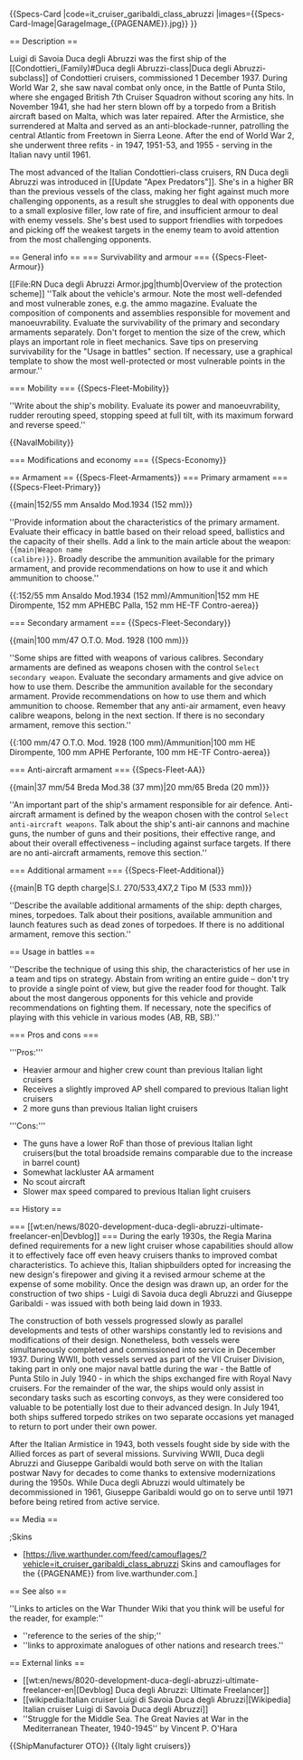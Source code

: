 {{Specs-Card
|code=it_cruiser_garibaldi_class_abruzzi
|images={{Specs-Card-Image|GarageImage_{{PAGENAME}}.jpg}}
}}

== Description ==
<!-- ''In the first part of the description, cover the history of the ship's creation and military application. In the second part, tell the reader about using this ship in the game. Add a screenshot: if a beginner player has a hard time remembering vehicles by name, a picture will help them identify the ship in question.'' -->
Luigi di Savoia Duca degli Abruzzi was the first ship of the [[Condottieri_(Family)#Duca degli Abruzzi-class|Duca degli Abruzzi-subclass]] of Condottieri cruisers, commissioned 1 December 1937. During World War 2, she saw naval combat only once, in the Battle of Punta Stilo, where she engaged British 7th Cruiser Squadron without scoring any hits. In November 1941, she had her stern blown off by a torpedo from a British aircraft based on Malta, which was later repaired. After the Armistice, she surrendered at Malta and served as an anti-blockade-runner, patrolling the central Atlantic from Freetown in Sierra Leone. After the end of World War 2, she underwent three refits - in 1947, 1951-53, and 1955 - serving in the Italian navy until 1961.

The most advanced of the Italian Condottieri-class cruisers, RN Duca degli Abruzzi was introduced in [[Update "Apex Predators"]]. She's in a higher BR than the previous vessels of the class, making her fight against much more challenging opponents, as a result she struggles to deal with opponents due to a small explosive filler, low rate of fire, and insufficient armour to deal with enemy vessels. She's best used to support friendlies with torpedoes and picking off the weakest targets in the enemy team to avoid attention from the most challenging opponents.

== General info ==
=== Survivability and armour ===
{{Specs-Fleet-Armour}}
<!-- ''Talk about the vehicle's armour. Note the most well-defended and most vulnerable zones, e.g. the ammo magazine. Evaluate the composition of components and assemblies responsible for movement and manoeuvrability. Evaluate the survivability of the primary and secondary armaments separately. Don't forget to mention the size of the crew, which plays an important role in fleet mechanics. Save tips on preserving survivability for the "Usage in battles" section. If necessary, use a graphical template to show the most well-protected or most vulnerable points in the armour.'' -->
[[File:RN Duca degli Abruzzi Armor.jpg|thumb|Overview of the protection scheme]]
''Talk about the vehicle's armour. Note the most well-defended and most vulnerable zones, e.g. the ammo magazine. Evaluate the composition of components and assemblies responsible for movement and manoeuvrability. Evaluate the survivability of the primary and secondary armaments separately. Don't forget to mention the size of the crew, which plays an important role in fleet mechanics. Save tips on preserving survivability for the "Usage in battles" section. If necessary, use a graphical template to show the most well-protected or most vulnerable points in the armour.''

=== Mobility ===
{{Specs-Fleet-Mobility}}
<!-- ''Write about the ship's mobility. Evaluate its power and manoeuvrability, rudder rerouting speed, stopping speed at full tilt, with its maximum forward and reverse speed.'' -->
''Write about the ship's mobility. Evaluate its power and manoeuvrability, rudder rerouting speed, stopping speed at full tilt, with its maximum forward and reverse speed.''

{{NavalMobility}}

=== Modifications and economy ===
{{Specs-Economy}}

== Armament ==
{{Specs-Fleet-Armaments}}
=== Primary armament ===
{{Specs-Fleet-Primary}}
<!-- ''Provide information about the characteristics of the primary armament. Evaluate their efficacy in battle based on their reload speed, ballistics and the capacity of their shells. Add a link to the main article about the weapon: <code><nowiki>{{main|Weapon name (calibre)}}</nowiki></code>. Broadly describe the ammunition available for the primary armament, and provide recommendations on how to use it and which ammunition to choose.'' -->
{{main|152/55 mm Ansaldo Mod.1934 (152 mm)}}

''Provide information about the characteristics of the primary armament. Evaluate their efficacy in battle based on their reload speed, ballistics and the capacity of their shells. Add a link to the main article about the weapon: <code><nowiki>{{main|Weapon name (calibre)}}</nowiki></code>. Broadly describe the ammunition available for the primary armament, and provide recommendations on how to use it and which ammunition to choose.''

{{:152/55 mm Ansaldo Mod.1934 (152 mm)/Ammunition|152 mm HE Dirompente, 152 mm APHEBC Palla, 152 mm HE-TF Contro-aerea}}

=== Secondary armament ===
{{Specs-Fleet-Secondary}}
<!-- ''Some ships are fitted with weapons of various calibres. Secondary armaments are defined as weapons chosen with the control <code>Select secondary weapon</code>. Evaluate the secondary armaments and give advice on how to use them. Describe the ammunition available for the secondary armament. Provide recommendations on how to use them and which ammunition to choose. Remember that any anti-air armament, even heavy calibre weapons, belong in the next section. If there is no secondary armament, remove this section.'' -->
{{main|100 mm/47 O.T.O. Mod. 1928 (100 mm)}}

''Some ships are fitted with weapons of various calibres. Secondary armaments are defined as weapons chosen with the control <code>Select secondary weapon</code>. Evaluate the secondary armaments and give advice on how to use them. Describe the ammunition available for the secondary armament. Provide recommendations on how to use them and which ammunition to choose. Remember that any anti-air armament, even heavy calibre weapons, belong in the next section. If there is no secondary armament, remove this section.''

{{:100 mm/47 O.T.O. Mod. 1928 (100 mm)/Ammunition|100 mm HE Dirompente, 100 mm APHE Perforante, 100 mm HE-TF Contro-aerea}}

=== Anti-aircraft armament ===
{{Specs-Fleet-AA}}
<!-- ''An important part of the ship's armament responsible for air defence. Anti-aircraft armament is defined by the weapon chosen with the control <code>Select anti-aircraft weapons</code>. Talk about the ship's anti-air cannons and machine guns, the number of guns and their positions, their effective range, and about their overall effectiveness – including against surface targets. If there are no anti-aircraft armaments, remove this section.'' -->
{{main|37 mm/54 Breda Mod.38 (37 mm)|20 mm/65 Breda (20 mm)}}

''An important part of the ship's armament responsible for air defence. Anti-aircraft armament is defined by the weapon chosen with the control <code>Select anti-aircraft weapons</code>. Talk about the ship's anti-air cannons and machine guns, the number of guns and their positions, their effective range, and about their overall effectiveness – including against surface targets. If there are no anti-aircraft armaments, remove this section.''

=== Additional armament ===
{{Specs-Fleet-Additional}}
<!-- ''Describe the available additional armaments of the ship: depth charges, mines, torpedoes. Talk about their positions, available ammunition and launch features such as dead zones of torpedoes. If there is no additional armament, remove this section.'' -->
{{main|B TG depth charge|S.I. 270/533,4X7,2 Tipo M (533 mm)}}

''Describe the available additional armaments of the ship: depth charges, mines, torpedoes. Talk about their positions, available ammunition and launch features such as dead zones of torpedoes. If there is no additional armament, remove this section.''

== Usage in battles ==
<!-- ''Describe the technique of using this ship, the characteristics of her use in a team and tips on strategy. Abstain from writing an entire guide – don't try to provide a single point of view, but give the reader food for thought. Talk about the most dangerous opponents for this vehicle and provide recommendations on fighting them. If necessary, note the specifics of playing with this vehicle in various modes (AB, RB, SB).'' -->''Describe the technique of using this ship, the characteristics of her use in a team and tips on strategy. Abstain from writing an entire guide – don't try to provide a single point of view, but give the reader food for thought. Talk about the most dangerous opponents for this vehicle and provide recommendations on fighting them. If necessary, note the specifics of playing with this vehicle in various modes (AB, RB, SB).''

=== Pros and cons ===
<!-- ''Summarise and briefly evaluate the vehicle in terms of its characteristics and combat effectiveness. Mark its pros and cons in the bulleted list. Try not to use more than 6 points for each of the characteristics. Avoid using categorical definitions such as "bad", "good" and the like - use substitutions with softer forms such as "inadequate" and "effective".'' -->

'''Pros:'''

* Heavier armour and higher crew count than previous Italian light cruisers
* Receives a slightly improved AP shell compared to previous Italian light cruisers
* 2 more guns than previous Italian light cruisers

'''Cons:'''

* The guns have a lower RoF than those of previous Italian light cruisers(but the total broadside remains comparable due to the increase in barrel count)
* Somewhat lackluster AA armament
* No scout aircraft
* Slower max speed compared to previous Italian light cruisers

== History ==
<!-- ''Describe the history of the creation and combat usage of the ship in more detail than in the introduction. If the historical reference turns out to be too long, take it to a separate article, taking a link to the article about the ship and adding a block "/History" (example: <nowiki>https://wiki.warthunder.com/(Ship-name)/History</nowiki>) and add a link to it here using the <code>main</code> template. Be sure to reference text and sources by using <code><nowiki><ref></ref></nowiki></code>, as well as adding them at the end of the article with <code><nowiki><references /></nowiki></code>. This section may also include the ship's dev blog entry (if applicable) and the in-game encyclopedia description (under <code><nowiki>=== In-game description ===</nowiki></code>, also if applicable).'' -->

=== [[wt:en/news/8020-development-duca-degli-abruzzi-ultimate-freelancer-en|Devblog]] ===
During the early 1930s, the Regia Marina defined requirements for a new light cruiser whose capabilities should allow it to effectively face off even heavy cruisers thanks to improved combat characteristics. To achieve this, Italian shipbuilders opted for increasing the new design's firepower and giving it a revised armour scheme at the expense of some mobility. Once the design was drawn up, an order for the construction of two ships - Luigi di Savoia duca degli Abruzzi and Giuseppe Garibaldi - was issued with both being laid down in 1933.

The construction of both vessels progressed slowly as parallel developments and tests of other warships constantly led to revisions and modifications of their design. Nonetheless, both vessels were simultaneously completed and commissioned into service in December 1937. During WWII, both vessels served as part of the VII Cruiser Division, taking part in only one major naval battle during the war - the Battle of Punta Stilo in July 1940 - in which the ships exchanged fire with Royal Navy cruisers. For the remainder of the war, the ships would only assist in secondary tasks such as escorting convoys, as they were considered too valuable to be potentially lost due to their advanced design. In July 1941, both ships suffered torpedo strikes on two separate occasions yet managed to return to port under their own power.

After the Italian Armistice in 1943, both vessels fought side by side with the Allied forces as part of several missions. Surviving WWII, Duca degli Abruzzi and Giuseppe Garibaldi would both serve on with the Italian postwar Navy for decades to come thanks to extensive modernizations during the 1950s. While Duca degli Abruzzi would ultimately be decommissioned in 1961, Giuseppe Garibaldi would go on to serve until 1971 before being retired from active service.

== Media ==
<!-- ''Excellent additions to the article would be video guides, screenshots from the game, and photos.'' -->

;Skins

* [https://live.warthunder.com/feed/camouflages/?vehicle=it_cruiser_garibaldi_class_abruzzi Skins and camouflages for the {{PAGENAME}} from live.warthunder.com.]

== See also ==
<!-- ''Links to articles on the War Thunder Wiki that you think will be useful for the reader, for example:''
* ''reference to the series of the ship;''
* ''links to approximate analogues of other nations and research trees.'' -->
''Links to articles on the War Thunder Wiki that you think will be useful for the reader, for example:''

* ''reference to the series of the ship;''
* ''links to approximate analogues of other nations and research trees.''

== External links ==
<!-- ''Paste links to sources and external resources, such as:''
* ''topic on the official game forum;''
* ''other literature.'' -->

* [[wt:en/news/8020-development-duca-degli-abruzzi-ultimate-freelancer-en|[Devblog] Duca degli Abruzzi: Ultimate Freelancer]]
* [[wikipedia:Italian cruiser Luigi di Savoia Duca degli Abruzzi|[Wikipedia] Italian cruiser Luigi di Savoia Duca degli Abruzzi]]
* ''Struggle for the Middle Sea. The Great Navies at War in the Mediterranean Theater, 1940-1945'' by Vincent P. O'Hara

{{ShipManufacturer OTO}}
{{Italy light cruisers}}